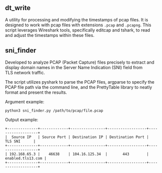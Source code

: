 ## dt_write
A utility for processing and modifying the timestamps of pcap files. It is designed to work with pcap files with extensions `.pcap` and `.pcapng`. This script leverages Wireshark tools, specifically editcap and tshark, to read and adjust the timestamps within these files.


## sni_finder
Developed to analyze PCAP (Packet Capture) files precisely to extract and display domain names in the Server Name Indication (SNI) field from TLS network traffic. 

The script utilizes pyshark to parse the PCAP files, argparse to specify the PCAP file path via the command line, and the PrettyTable library to neatly format and present the results.

Argument example:
```
python3 sni_finder.py /path/to/pcap/file.pcap
```

Output example:
```
+--------------+-------------+----------------+------------------+-------------------+
|  Source IP   | Source Port | Destination IP | Destination Port |      TLS SNI      |
+--------------+-------------+----------------+------------------+-------------------+
| 192.168.65.3 |    46638    | 104.16.125.34  |       443        | enabled.tls13.com |
+--------------+-------------+----------------+------------------+-------------------+
```
